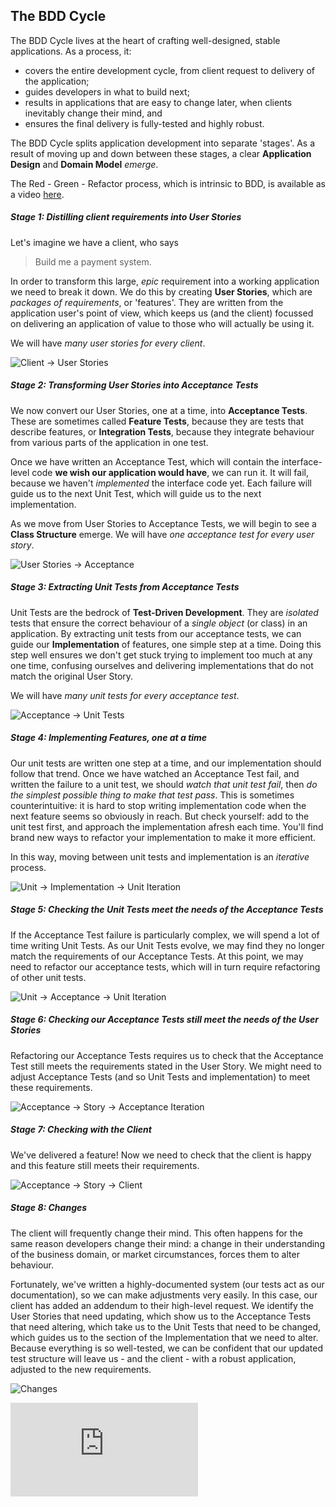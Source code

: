 ## The BDD Cycle

The BDD Cycle lives at the heart of crafting well-designed, stable applications. As a process, it:

- covers the entire development cycle, from client request to delivery of the application;
- guides developers in what to build next;
- results in applications that are easy to change later, when clients inevitably change their mind, and
- ensures the final delivery is fully-tested and highly robust.

The BDD Cycle splits application development into separate 'stages'. As a result of moving up and down between these stages, a clear **Application Design** and **Domain Model** _emerge_.

The Red - Green - Refactor process, which is intrinsic to BDD, is available as a video [here](https://www.youtube.com/watch?v=Q2aIYwuU4TM).

##### Stage 1: Distilling client requirements into User Stories

Let's imagine we have a client, who says

> Build me a payment system.

In order to transform this large, _epic_ requirement into a working application we need to break it down. We do this by creating **User Stories**, which are _packages of requirements_, or 'features'. They are written from the application user's point of view, which keeps us (and the client) focussed on delivering an application of value to those who will actually be using it.

We will have _many user stories for every client_.

![Client -> User Stories](./images/bdd/1_client-user_stories.jpg)

##### Stage 2: Transforming User Stories into Acceptance Tests

We now convert our User Stories, one at a time, into **Acceptance Tests**. These are sometimes called **Feature Tests**, because they are tests that describe features, or **Integration Tests**, because they integrate behaviour from various parts of the application in one test.

Once we have written an Acceptance Test, which will contain the interface-level code **we wish our application would have**, we can run it. It will fail, because we haven't _implemented_ the interface code yet. Each failure will guide us to the next Unit Test, which will guide us to the next implementation.

As we move from User Stories to Acceptance Tests, we will begin to see a **Class Structure** emerge. We will have _one acceptance test for every user story_.

![User Stories -> Acceptance](./images/bdd/2_user_stories-acceptance.jpg)

##### Stage 3: Extracting Unit Tests from Acceptance Tests

Unit Tests are the bedrock of **Test-Driven Development**. They are _isolated_ tests that ensure the correct behaviour of a _single object_ (or class) in an application. By extracting unit tests from our acceptance tests, we can guide our **Implementation** of features, one simple step at a time. Doing this step well ensures we don't get stuck trying to implement too much at any one time, confusing ourselves and delivering implementations that do not match the original User Story.

We will have _many unit tests for every acceptance test_.

![Acceptance -> Unit Tests](./images/bdd/3_acceptance-unit.jpg)

##### Stage 4: Implementing Features, one at a time

Our unit tests are written one step at a time, and our implementation should follow that trend. Once we have watched an Acceptance Test fail, and written the failure to a unit test, we should _watch that unit test fail_, then _do the simplest possible thing to make that test pass_. This is sometimes counterintuitive: it is hard to stop writing implementation code when the next feature seems so obviously in reach. But check yourself: add to the unit test first, and approach the implementation afresh each time. You'll find brand new ways to refactor your implementation to make it more efficient.

In this way, moving between unit tests and implementation is an _iterative_ process.

![Unit -> Implementation -> Unit Iteration](./images/bdd/4_unit-implement-unit-implement.jpg)

##### Stage 5: Checking the Unit Tests meet the needs of the Acceptance Tests

If the Acceptance Test failure is particularly complex, we will spend a lot of time writing Unit Tests. As our Unit Tests evolve, we may find they no longer match the requirements of our Acceptance Tests. At this point, we may need to refactor our acceptance tests, which will in turn require refactoring of other unit tests.

![Unit -> Acceptance -> Unit Iteration](./images/bdd/5_implement-unit-acceptance-unit.jpg)

##### Stage 6: Checking our Acceptance Tests still meet the needs of the User Stories

Refactoring our Acceptance Tests requires us to check that the Acceptance Test still meets the requirements stated in the User Story. We might need to adjust Acceptance Tests (and so Unit Tests and implementation) to meet these requirements.

![Acceptance -> Story -> Acceptance Iteration](./images/bdd/6_acceptance-story-acceptance-unit-acceptance-story.jpg)

##### Stage 7: Checking with the Client

We've delivered a feature! Now we need to check that the client is happy and this feature still meets their requirements.

![Acceptance -> Story -> Client](./images/bdd/7_acceptance-story-client.jpg)

##### Stage 8: Changes

The client will frequently change their mind. This often happens for the same reason developers change their mind: a change in their understanding of the business domain, or market circumstances, forces them to alter behaviour.

Fortunately, we've written a highly-documented system (our tests act as our documentation), so we can make adjustments very easily. In this case, our client has added an addendum to their high-level request. We identify the User Stories that need updating, which show us to the Acceptance Tests that need altering, which take us to the Unit Tests that need to be changed, which guides us to the section of the Implementation that we need to alter. Because everything is so well-tested, we can be confident that our updated test structure will leave us - and the client - with a robust application, adjusted to the new requirements.

![Changes](./images/bdd/8_changes.jpg)


![Tracking pixel](https://githubanalytics.herokuapp.com/course/pills/bdd_cycle.md)
